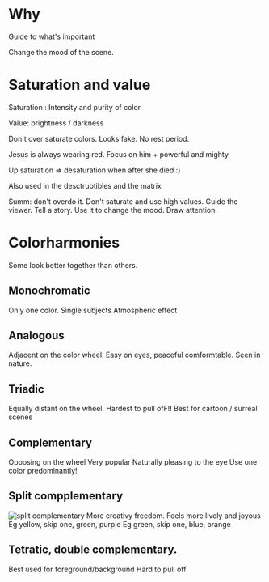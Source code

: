# Why

Guide to what's important

Change the mood of the scene.

# Saturation and value

Saturation : Intensity and purity of color

Value: brightness / darkness

Don't over saturate colors. Looks fake. No rest period.

Jesus is always wearing red. Focus on him + powerful and mighty

Up saturation => desaturation when after she died :)

Also used in the desctrubtibles and the matrix

Summ: don't overdo it. Don't saturate and use high values.
Guide the viewer. Tell a story.
Use it to change the mood.
Draw attention.

# Colorharmonies

Some look better together than others.

## Monochromatic

Only one color.
Single subjects
Atmospheric effect

## Analogous

Adjacent on the color wheel.
Easy on eyes, peaceful comformtable.
Seen in nature.

## Triadic

Equally distant on the wheel.
Hardest to pull ofF!!
Best for cartoon / surreal scenes

## Complementary

Opposing on the wheel
Very popular
Naturally pleasing to the eye
Use one color predominantly!

## Split compplementary

![split complementary](./images/split_complementary)
More creativy freedom.
Feels more lively and joyous
Eg yellow, skip one, green, purple
Eg green, skip one, blue, orange

## Tetratic, double complementary.

Best used for foreground/background
Hard to pull off
